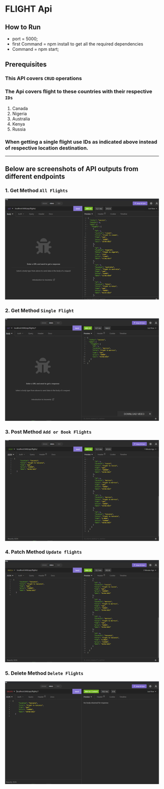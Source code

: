# **FLIGHT Api**
## How to Run
- port = 5000;
- first Command = npm install to get all the required dependencies
- Command = npm start;
## Prerequisites
### This API covers `CRUD` operations
### The Api covers flight to these countries with their respective `IDs`
1. Canada
2. Nigeria
3. Australia
4. Kenya
5. Russia

### When getting a single flight use IDs as indicated above instead of respective location destination.
--- 

## Below are screenshots of API outputs from different endpoints

### 1. Get Method  `All Flights`
![Image Link](Images/Get.png)
### 2. Get Method  `Single Flight`
![Image Link](Images/GetOne.png)
### 3. Post Method  `Add or Book Flights`
![Image Link](Images/Post.png)
### 4. Patch Method `Update flights`
![Image Link](Images/Patch.png)
### 5. Delete Method `Delete Flights`
![Image Link](Images/Delete.png)